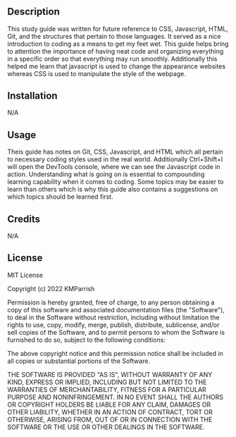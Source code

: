 # <Prework Study Guide Webpage>

## Description
This study guide was written for future reference to CSS, Javascript, HTML, Git, and the structures that pertain to those languages. It served as a nice introduction to coding as a means to get my feet wet. This guide helps bring to attention the importance of having neat code and organizing everything in a specific order so that everything may run smoothly. Additionally this helped me learn that javascript is used to change the appearance websites whereas CSS is used to manipulate the style of the webpage.

## Installation

N/A

## Usage

Theis guide has notes on Git, CSS, Javascript, and HTML which all pertain to necessary coding styles used in the real world. Additionally Ctrl+Shift+I will open the DevTools console, where we can see the Javascript code in action. Understanding what is going on is essential to compounding learning capability when it comes to coding. Some topics may be easier to learn than others which is why this guide also contains a suggestions on which topics should be learned first.

## Credits

N/A

## License

MIT License

Copyright (c) 2022 KMParrish

Permission is hereby granted, free of charge, to any person obtaining a copy
of this software and associated documentation files (the "Software"), to deal
in the Software without restriction, including without limitation the rights
to use, copy, modify, merge, publish, distribute, sublicense, and/or sell
copies of the Software, and to permit persons to whom the Software is
furnished to do so, subject to the following conditions:

The above copyright notice and this permission notice shall be included in all
copies or substantial portions of the Software.

THE SOFTWARE IS PROVIDED "AS IS", WITHOUT WARRANTY OF ANY KIND, EXPRESS OR
IMPLIED, INCLUDING BUT NOT LIMITED TO THE WARRANTIES OF MERCHANTABILITY,
FITNESS FOR A PARTICULAR PURPOSE AND NONINFRINGEMENT. IN NO EVENT SHALL THE
AUTHORS OR COPYRIGHT HOLDERS BE LIABLE FOR ANY CLAIM, DAMAGES OR OTHER
LIABILITY, WHETHER IN AN ACTION OF CONTRACT, TORT OR OTHERWISE, ARISING FROM,
OUT OF OR IN CONNECTION WITH THE SOFTWARE OR THE USE OR OTHER DEALINGS IN THE
SOFTWARE.